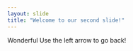 ```yaml
---
layout: slide
title: "Welcome to our second slide!"
---
```

Wonderful
Use the left arrow to go back!